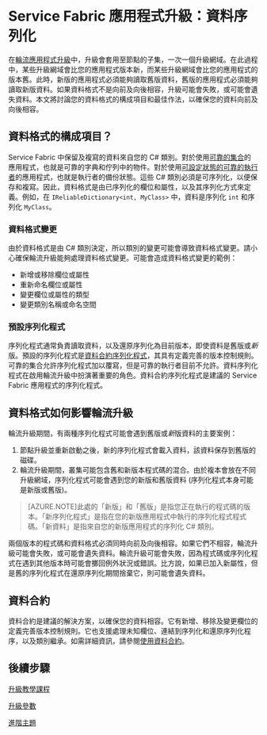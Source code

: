 <properties
   pageTitle="Service Fabric 應用程式升級：資料序列化"
   description="資料序列化的最佳作法，以確保成功的應用程式升級。"
   services="service-fabric"
   documentationCenter=".net"
   authors="jessebenson"
   manager="timlt"
   editor=""/>

<tags
   ms.service="service-fabric"
   ms.devlang="dotnet"
   ms.topic="article"
   ms.tgt_pltfrm="NA"
   ms.workload="NA"
   ms.date="04/22/2015"
   ms.author="jesseb"/>


# Service Fabric 應用程式升級：資料序列化

在[輪流應用程式升級](service-fabric-application-upgrade.md)中，升級會套用至節點的子集，一次一個升級網域。在此過程中，某些升級網域會比您的應用程式版本新，而某些升級網域會比您的應用程式的版本舊。此時，新版的應用程式必須能夠讀取舊版資料，舊版的應用程式必須能夠讀取新版資料。如果資料格式不是向前及向後相容，升級可能會失敗，或可能會遺失資料。本文將討論您的資料格式的構成項目和最佳作法，以確保您的資料向前及向後相容。


## 資料格式的構成項目？

Service Fabric 中保留及複寫的資料來自您的 C# 類別。對於使用[可靠的集合](service-fabric-reliable-services-reliable-collections.md)的應用程式，也就是可靠的字典和佇列中的物件。對於使用[可設定狀態的可靠的執行者](service-fabric-reliable-actors-introduction.md)的應用程式，也就是執行者的備份狀態。這些 C# 類別必須是可序列化，以便保存和複寫。因此，資料格式是由已序列化的欄位和屬性，以及其序列化方式來定義。例如，在 `IReliableDictionary<int, MyClass>` 中，資料是序列化 `int` 和序列化 `MyClass`。

### 資料格式變更

由於資料格式是由 C# 類別決定，所以類別的變更可能會導致資料格式變更。請小心確保輪流升級能夠處理資料格式變更。可能會造成資料格式變更的範例：

- 新增或移除欄位或屬性
- 重新命名欄位或屬性
- 變更欄位或屬性的類型
- 變更類別名稱或命名空間

### 預設序列化程式

序列化程式通常負責讀取資料，以及還原序列化為目前版本，即使資料是舊版或*新*版。預設的序列化程式是[資料合約序列化程式](https://msdn.microsoft.com/library/ms733127.aspx)，其具有定義完善的版本控制規則。可靠的集合允許序列化程式加以覆寫，但是可靠的執行者目前不允許。資料序列化程式在啟用輪流升級中扮演著重要的角色。資料合約序列化程式是建議的 Service Fabric 應用程式的序列化程式。


## 資料格式如何影響輪流升級

輪流升級期間，有兩種序列化程式可能會遇到舊版或*新*版資料的主要案例：

1. 節點升級並重新啟動之後，新的序列化程式會載入資料，該資料保存到舊版的磁碟。
2. 輪流升級期間，叢集可能包含舊和新版本程式碼的混合。由於複本會放在不同升級網域，序列化程式可能會遇到您的新版和舊版資料 (序列化程式本身可能是新版或舊版)。

> [AZURE.NOTE]此處的「新版」和「舊版」是指您正在執行的程式碼的版本。「新序列化程式」是指在您的新版應用程式中執行的序列化程式程式碼。「新資料」是指來自您的新版應用程式的序列化 C# 類別。

兩個版本的程式碼和資料格式必須同時向前及向後相容。如果它們不相容，輪流升級可能會失敗，或可能會遺失資料。輪流升級可能會失敗，因為程式碼或序列化程式在遇到其他版本時可能會擲回例外狀況或錯誤。比方說，如果已加入新屬性，但是舊的序列化程式在還原序列化期間捨棄它，則可能會遺失資料。


## 資料合約

資料合約是建議的解決方案，以確保您的資料相容。它有新增、移除及變更欄位的定義完善版本控制規則。它也支援處理未知欄位、連結到序列化和還原序列化程序，以及類別繼承。如需詳細資訊，請參閱[使用資料合約](https://msdn.microsoft.com/library/ms733127.aspx)。


## 後續步驟

[升級教學課程](service-fabric-application-upgrade-tutorial.md)

[升級參數](service-fabric-application-upgrade-parameters.md)

[進階主題](service-fabric-application-upgrade-advanced.md)
 

<!---HONumber=July15_HO2-->